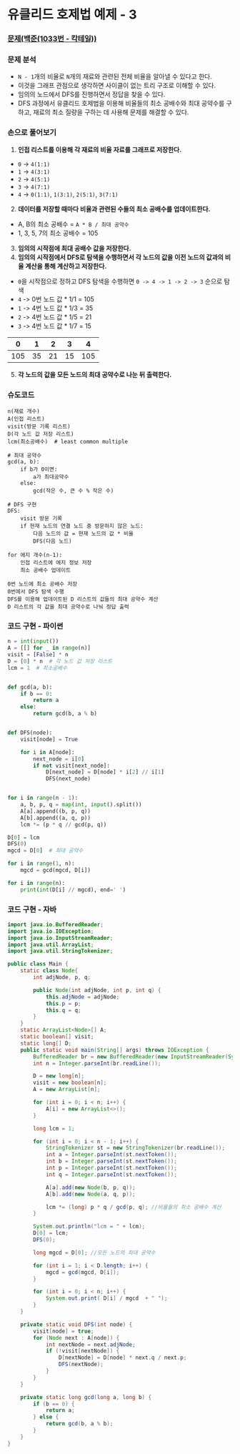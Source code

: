 # 유클리드 호제법 예제 - 3

### [문제(백준(1033번 - 칵테일))](https://www.acmicpc.net/problem/1033)

### 문제 분석
- `N - 1`개의 비율로 `N`개의 재료와 관련된 전체 비율을 알아낼 수 있다고 한다.
- 이것을 그래프 관점으로 생각하면 사이클이 없는 트리 구조로 이해할 수 있다.
- 임의의 노드에서 DFS를 진행하면서 정답을 찾을 수 있다.
- DFS 과정에서 유클리드 호제법을 이용해 비율들의 최소 공배수와 최대 공약수를 구하고, 재료의 최소 질량을 구하는 데 사용해 문제를 해결할 수 있다.


### 손으로 풀어보기
1. **인접 리스트를 이용해 각 재료의 비율 자료를 그래프로 저장한다.**

- `0` -> `4(1:1)`
- `1` -> `4(3:1)`
- `2` -> `4(5:1)`
- `3` -> `4(7:1)`
- `4` -> `0(1:1)`, `1(3:1)`, `2(5:1)`, `3(7:1)`

2. **데이터를 저장할 때마다 비율과 관련된 수들의 최소 공배수를 업데이트한다.**

- A, B의 최소 공배수 = `A * B / 최대 공약수`
- 1, 3, 5, 7의 최소 공배수 = 105

3. **임의의 시작점에 최대 공배수 값을 저장한다.**
4. **임의의 시작점에서 DFS로 탐색을 수행하면서 각 노드의 값을 이전 노드의 값과의 비율 계산을 통해 계산하고 저장한다.**

- `0`을 시작점으로 정하고 DFS 탐색을 수행하면 `0 -> 4 -> 1 -> 2 -> 3` 순으로 탐색
- `4` -> 0번 노드 값 * 1/1 = 105
- `1` -> 4번 노드 값 * 1/3 = 35
- `2` -> 4번 노드 값 * 1/5 = 21
- `3` -> 4번 노드 값 * 1/7 = 15

| 0   | 1  | 2  | 3  | 4   |
|-----|----|----|----|-----|
| 105 | 35 | 21 | 15 | 105 |

5. **각 노드의 값을 모든 노드의 최대 공약수로 나눈 뒤 출력한다.**

### 슈도코드
```text
n(재료 개수)
A(인접 리스트)
visit(방문 기록 리스트)
D(각 노드 값 저장 리스트)
lcm(최소공배수)  # least common multiple

# 최대 공약수
gcd(a, b):
    if b가 0이면:
        a가 최대공약수
    else:
        gcd(작은 수, 큰 수 % 작은 수)

# DFS 구현
DFS:
    visit 방문 기록
    if 현재 노드의 연결 노드 중 방문하지 않은 노드:
        다음 노드의 값 = 현재 노드의 값 * 비율
        DFS(다음 노드)

for 에지 개수(n-1):
    인접 리스트에 에지 정보 저장
    최소 공배수 업데이트

0번 노드에 최소 공배수 저장
0번에서 DFS 탐색 수행
DFS를 이용해 업데이트된 D 리스트의 값들의 최대 공약수 계산
D 리스트의 각 값을 최대 공약수로 나눠 정답 출력
```

### 코드 구현 - 파이썬
```python
n = int(input())
A = [[] for _ in range(n)]
visit = [False] * n
D = [0] * n  # 각 노드 값 저장 리스트
lcm = 1  # 최소공배수


def gcd(a, b):
    if b == 0:
        return a
    else:
        return gcd(b, a % b)


def DFS(node):
    visit[node] = True

    for i in A[node]:
        next_node = i[0]
        if not visit[next_node]:
            D[next_node] = D[node] * i[2] // i[1]
            DFS(next_node)


for i in range(n - 1):
    a, b, p, q = map(int, input().split())
    A[a].append((b, p, q))
    A[b].append((a, q, p))
    lcm *= (p * q // gcd(p, q))

D[0] = lcm
DFS(0)
mgcd = D[0]  # 최대 공약수

for i in range(1, n):
    mgcd = gcd(mgcd, D[i])

for i in range(n):
    print(int(D[i] // mgcd), end=' ')
```

### 코드 구현 - 자바
```java
import java.io.BufferedReader;
import java.io.IOException;
import java.io.InputStreamReader;
import java.util.ArrayList;
import java.util.StringTokenizer;

public class Main {
    static class Node{
        int adjNode, p, q;

        public Node(int adjNode, int p, int q) {
            this.adjNode = adjNode;
            this.p = p;
            this.q = q;
        }
    }
    static ArrayList<Node>[] A;
    static boolean[] visit;
    static long[] D;
    public static void main(String[] args) throws IOException {
        BufferedReader br = new BufferedReader(new InputStreamReader(System.in));
        int n = Integer.parseInt(br.readLine());

        D = new long[n];
        visit = new boolean[n];
        A = new ArrayList[n];

        for (int i = 0; i < n; i++) {
            A[i] = new ArrayList<>();
        }

        long lcm = 1;

        for (int i = 0; i < n - 1; i++) {
            StringTokenizer st = new StringTokenizer(br.readLine());
            int a = Integer.parseInt(st.nextToken());
            int b = Integer.parseInt(st.nextToken());
            int p = Integer.parseInt(st.nextToken());
            int q = Integer.parseInt(st.nextToken());

            A[a].add(new Node(b, p, q));
            A[b].add(new Node(a, q, p));

            lcm *= (long) p * q / gcd(p, q); //비율들의 최소 공배수 계산
        }

        System.out.println("lcm = " + lcm);
        D[0] = lcm;
        DFS(0);

        long mgcd = D[0]; //모든 노드의 최대 공약수

        for (int i = 1; i < D.length; i++) {
            mgcd = gcd(mgcd, D[i]);
        }

        for (int i = 0; i < n; i++) {
            System.out.print( D[i] / mgcd  + " ");
        }
    }

    private static void DFS(int node) {
        visit[node] = true;
        for (Node next : A[node]) {
            int nextNode = next.adjNode;
            if (!visit[nextNode]) {
                D[nextNode] = D[node] * next.q / next.p;
                DFS(nextNode);
            }
        }
    }

    private static long gcd(long a, long b) {
        if (b == 0) {
            return a;
        } else {
            return gcd(b, a % b);
        }
    }
}
```